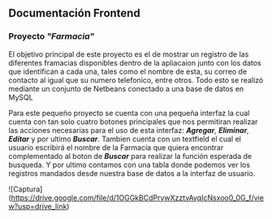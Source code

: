 ## Documentación Frontend  
### Proyecto ***"Farmacia"***

El objetivo principal de este proyecto es el de mostrar un registro de las diferentes framacias disponibles dentro de la apliacaion
junto con los datos que identifican a cada una, tales como el nombre de esta, su correo de contacto al igual que su numero telefonico, 
entre otros. Todo esto se realizó mediante un conjunto de Netbeans conectado a una base de datos en MySQL  

Para este pequeño proyecto se cuenta con una pequeña interfaz la cual cuenta con tan solo cuatro botones principales que nos permitiran
realizar las acciones necesarias para el uso de esta interfaz: ***Agregar**, **Eliminar**, **Editar*** y por ultimo ***Buscar***. Tambien
cuenta con un textfield el cual el usuario escribirá el nombre de la Farmacia que quiera encontrar complementado al boton de ***Buscar*** para
realizar la función esperada de busqueda. Y por ultimo contamos con una tabla donde podemos ver los registros mandados desde nuestra base de datos a 
la interfaz de usuario.

![Captura] (https://drive.google.com/file/d/1OGGkBCdPrywXzztyAyqIcNsxoo0_0G_f/view?usp=drive_link)


